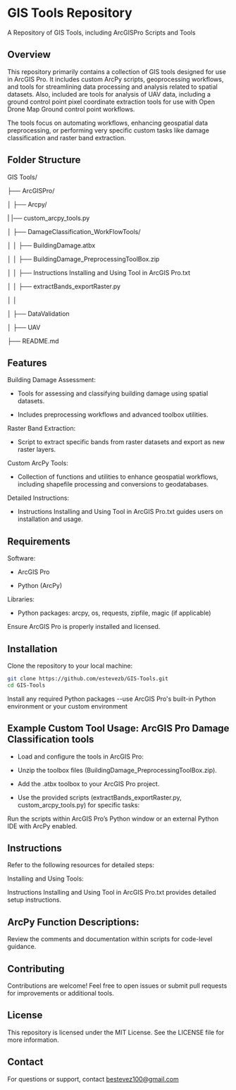 # GIS Tools Repository

A Repository of GIS Tools, including ArcGISPro Scripts and Tools

## Overview
This repository primarily contains a collection of GIS tools designed for use in ArcGIS Pro. It includes custom ArcPy scripts, geoprocessing workflows, and tools for streamlining data processing and analysis related to spatial datasets. Also, included are tools for analysis of UAV data, including a ground control point pixel coordinate extraction tools for use with Open Drone Map Ground control point workflows.

The tools focus on automating workflows, enhancing geospatial data preprocessing, or performing very specific custom tasks like damage classification and raster band extraction.

## Folder Structure
GIS Tools/

├── ArcGISPro/

│   ├── Arcpy/

|           |── custom_arcpy_tools.py

│   ├── DamageClassification_WorkFlowTools/

│   │      ├── BuildingDamage.atbx

│   │      ├── BuildingDamage_PreprocessingToolBox.zip

│   │      ├── Instructions Installing and Using Tool in ArcGIS Pro.txt

│   │      ├── extractBands_exportRaster.py

│   │      

│   ├── DataValidation

│   ├── UAV

├── README.md

## Features
Building Damage Assessment:

- Tools for assessing and classifying building damage using spatial datasets.

- Includes preprocessing workflows and advanced toolbox utilities.

Raster Band Extraction:

- Script to extract specific bands from raster datasets and export as new raster layers.

Custom ArcPy Tools:

- Collection of functions and utilities to enhance geospatial workflows, including shapefile processing and conversions to geodatabases.

Detailed Instructions:

- Instructions Installing and Using Tool in ArcGIS Pro.txt guides users on installation and usage.

## Requirements
Software:

- ArcGIS Pro

- Python (ArcPy)

Libraries:

- Python packages: arcpy, os, requests, zipfile, magic (if applicable)

Ensure ArcGIS Pro is properly installed and licensed.

## Installation
Clone the repository to your local machine:

```bash
git clone https://github.com/estevezb/GIS-Tools.git
cd GIS-Tools
```
Install any required Python packages --use ArcGIS Pro's built-in Python environment or your custom environment

## Example Custom Tool Usage: ArcGIS Pro Damage Classification tools
- Load and configure the tools in ArcGIS Pro:

- Unzip the toolbox files (BuildingDamage_PreprocessingToolBox.zip).

- Add the .atbx toolbox to your ArcGIS Pro project.

- Use the provided scripts (extractBands_exportRaster.py, custom_arcpy_tools.py) for specific tasks:

Run the scripts within ArcGIS Pro’s Python window or an external Python IDE with ArcPy enabled.

## Instructions
Refer to the following resources for detailed steps:

Installing and Using Tools:

Instructions Installing and Using Tool in ArcGIS Pro.txt provides detailed setup instructions.

## ArcPy Function Descriptions:

Review the comments and documentation within scripts for code-level guidance.

## Contributing
Contributions are welcome! Feel free to open issues or submit pull requests for improvements or additional tools.

## License
This repository is licensed under the MIT License. See the LICENSE file for more information.

## Contact
For questions or support, contact bestevez100@gmail.com